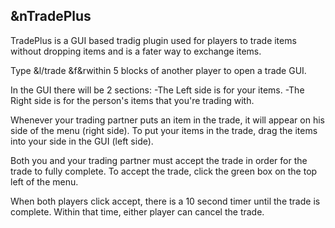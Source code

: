 ## &nTradePlus

TradePlus is a GUI based tradig plugin used for players to trade items without dropping items
and is a fater way to exchange items.

Type &l/trade &f&rwithin 5 blocks of another player to open a trade GUI. 

In the GUI there will be 2 sections: 
  -The Left side is for your items.
  -The Right side is for the person's items that you're trading with. 
  
Whenever your trading partner puts an item in the trade, it will appear on
his side of the menu (right side). To put your items in the trade, drag the items 
into your side in the GUI (left side).

Both you and your trading partner must accept the trade in order for the 
trade to fully complete. To accept the trade, click the green box on the top left of the
menu. 

When both players click accept, there is a 10 second timer until the trade is complete. Within 
that time, either player can cancel the trade.
